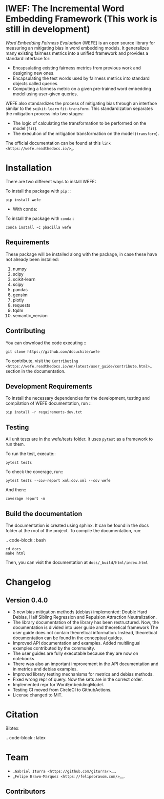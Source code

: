 IWEF: The Incremental Word Embedding  Framework (This work is still in development)
======================================================



*Word Embedding Fairness Evaluation* (WEFE) is an open source library for
measuring an mitigating bias in word embedding models.
It generalizes many existing fairness metrics into a unified framework and
provides a standard interface for:

- Encapsulating existing fairness metrics from previous work and designing
  new ones.
- Encapsulating the test words used by fairness metrics into standard
  objects called queries.
- Computing a fairness metric on a given pre-trained word embedding model
  using user-given queries.

WEFE also standardizes the process of mitigating bias through an interface similar
to the ``scikit-learn`` ``fit-transform``.
This standardization separates the mitigation process into two stages:

- The logic of calculating the transformation to be performed on the model (``fit``).
- The execution of the mitigation transformation on the model (``transform``).


The official documentation can be found at this `link <https://wefe.readthedocs.io/>`_.


Installation
============

There are two different ways to install WEFE:


To install the package with ``pip``  ::

    pip install wefe

- With conda:

To install the package with ``conda``::

    conda install -c pbadilla wefe


Requirements
------------

These package will be installed along with the package, in case these have not already been installed:

1. numpy
2. scipy
3. scikit-learn
4. scipy
5. pandas
6. gensim
7. plotly
8. requests
9. tqdm
10. semantic_version

Contributing
------------

You can download the code executing ::

    git clone https://github.com/dccuchile/wefe


To contribute, visit the `Contributing <https://wefe.readthedocs.io/en/latest/user_guide/contribute.html>`_ section in the documentation.

Development Requirements
------------------------

To install the necessary dependencies for the development, testing and compilation
of WEFE documentation, run ::

    pip install -r requirements-dev.txt


Testing
-------

All unit tests are in the wefe/tests folder. It uses ``pytest`` as a framework to
run them.

To run the test, execute::

    pytest tests

To check the coverage, run::

    pytest tests --cov-report xml:cov.xml --cov wefe

And then::

    coverage report -m


Build the documentation
-----------------------

The documentation is created using sphinx.
It can be found in the docs folder at the root of the project.
To compile the documentation, run:

.. code-block:: bash

    cd docs
    make html

Then, you can visit the documentation at ``docs/_build/html/index.html``

Changelog
=========

Version 0.4.0
-------------------
- 3 new bias mitigation methods (debias) implemented: Double Hard Debias, Half
  Sibling Regression and Repulsion Attraction Neutralization.
- The library documentation of the library has been restructured.
  Now, the documentation is divided into user guide and theoretical framework
  The user guide does not contain theoretical information.
  Instead, theoretical documentation can be found in the conceptual guides.
- Improved API documentation and examples. Added multilingual examples contributed
  by the community.
- The user guides are fully executable because they are now on notebooks.
- There was also an important improvement in the API documentation and in metrics and
  debias examples.
- Improved library testing mechanisms for metrics and debias methods.
- Fixed wrong repr of query. Now the sets are in the correct order.
- Implemented repr for WordEmbeddingModel.
- Testing CI moved from CircleCI to GithubActions.
- License changed to MIT.



Citation
=========


Bibtex:

.. code-block:: latex




Team
====

- _`Gabriel Iturra <https://github.com/giturra/>`__.
- _`Felipe Bravo-Marquez <https://felipebravom.com/>`__.

Contributors
------------



